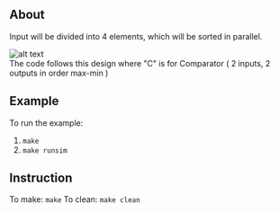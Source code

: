 About
--

Input will be divided into 4 elements, which will be sorted in parallel. 

![alt text](https://github.com/vasinwr/some_verilog/blob/master/parallel_sorter_4/design.png "Logo Title Text 1")
<br>
The code follows this design where "C" is for Comparator ( 2 inputs, 2 outputs in order max-min )

Example
--
To run the example:
  1. `make`
  2. `make runsim` 

Instruction
--
To make: `make`
To clean: `make clean`
